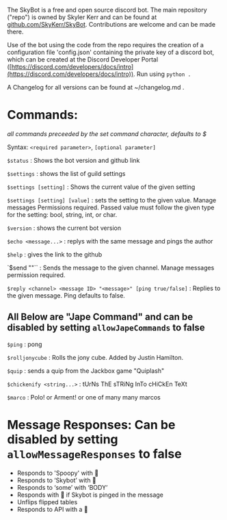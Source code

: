 The SkyBot is a free and open source discord bot. The main repository ("repo") is owned by Skyler Kerr and can be found at [github.com/SkyKerr/SkyBot](http://github.com/SkyKerr/SkyBot). Contributions are welcome and can be made there.

Use of the bot using the code from the repo requires the creation of a configuration file 'config.json' containing the private key of a discord bot, which can be created at the Discord Developer Portal ([https://discord.com/developers/docs/intro](https://discord.com/developers/docs/intro)). Run using `python .`

A Changelog for all versions can be found at ~/changelog.md .




# Commands:
*all commands preceeded by the set command character, defaults to $*

Syntax: `<required parameter>`, `[optional parameter]`

`$status` : Shows the bot version and github link

`$settings` : shows the list of guild settings

`$settings [setting]` : Shows the current value of the given setting

`$settings [setting] [value]` : sets the setting to the given value. Manage messages Permissions required. Passed value must follow the given type for the setting: bool, string, int, or char.

`$version` : shows the current bot version

`$echo <message...>` : replys with the same message and pings the author

`$help` : gives the link to the github

`$send <channel> "<message>"`` : Sends the message to the given channel. Manage messages permission required.

`$reply <channel> <message ID> "<message>" [ping true/false]` : Replies to the given message. Ping defaults to false.


## All Below are "Jape Command" and can be disabled by setting `allowJapeCommands` to false

`$ping` : pong

`$rolljonycube` : Rolls the jony cube. Added by Justin Hamilton.

`$quip` : sends a quip from the Jackbox game "Quiplash"

`$chickenify <string...>` : tUrNs ThE sTRiNg InTo cHiCkEn TeXt

`$marco` : Polo! or Arment! or one of many many marcos




# Message Responses: Can be disabled by setting `allowMessageResponses` to false

- Responds to 'Spoopy' with 🚫
- Responds to ‘Skybot’ with 👋
- Responds to ‘some’ with ‘BODY’
- Responds with 👀 if Skybot is pinged in the message
- Unflips flipped tables
- Responds to API with a 🐝

